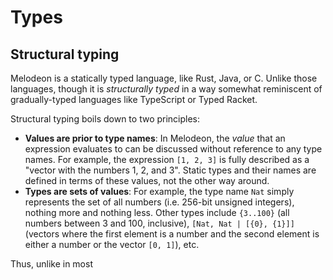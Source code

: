 # Types

## Structural typing

Melodeon is a statically typed language, like Rust, Java, or C. Unlike those languages, though it is _structurally typed_ in a way somewhat reminiscent of gradually-typed languages like TypeScript or Typed Racket.

Structural typing boils down to two principles:

- **Values are prior to type names**: In Melodeon, the _value_ that an expression evaluates to can be discussed without reference to any type names. For example, the expression `[1, 2, 3]` is fully described as a "vector with the numbers 1, 2, and 3". Static types and their names are defined in terms of these values, not the other way around.
- **Types are sets of values**: For example, the type name `Nat` simply represents the set of all numbers (i.e. 256-bit unsigned integers), nothing more and nothing less. Other types include `{3..100}` (all numbers between 3 and 100, inclusive), `[Nat, Nat | [{0}, {1}]]` (vectors where the first element is a number and the second element is either a number or the vector `[0, 1]`), etc.

Thus, unlike in most
